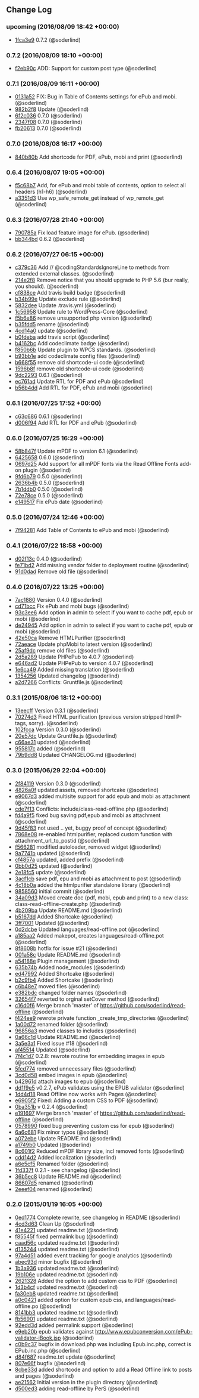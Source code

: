 ## Change Log

### upcoming (2016/08/09 18:42 +00:00)
- [1fca3e9](https://github.com/soderlind/read-offline/commit/1fca3e9037d602efa6774241e64d59680573227a) 0.7.2 (@soderlind)

### 0.7.2 (2016/08/09 18:10 +00:00)
- [f2eb90c](https://github.com/soderlind/read-offline/commit/f2eb90c3738a085877b5e582116b91460f3855db) ADD: Support for custom post type (@soderlind)

### 0.7.1 (2016/08/09 16:11 +00:00)
- [0131a52](https://github.com/soderlind/read-offline/commit/0131a529004426112c9c30b14954d11d6769bfd6) FIX: Bug in Table of Contents settings for ePub and mobi. (@soderlind)
- [982b2f8](https://github.com/soderlind/read-offline/commit/982b2f8e2be2ae3c18f2d015a3c14e2cc0bf9117) Update (@soderlind)
- [6f2c036](https://github.com/soderlind/read-offline/commit/6f2c03653dd2cb8eb15467af1c5495a9c1d1dd7f) 0.7.0 (@soderlind)
- [2347f08](https://github.com/soderlind/read-offline/commit/2347f08226940cb23aa1242f28b4fc74431976a2) 0.7.0 (@soderlind)
- [fb20613](https://github.com/soderlind/read-offline/commit/fb20613a83433257d82c76d5604e9031d584be7b) 0.7.0 (@soderlind)

### 0.7.0 (2016/08/08 16:17 +00:00)
- [840b80b](https://github.com/soderlind/read-offline/commit/840b80be3e63bbced358535bad7a1c4d1791a2c7) Add shortcode for PDF, ePub, mobi and print (@soderlind)

### 0.6.4 (2016/08/07 19:05 +00:00)
- [f5c68b7](https://github.com/soderlind/read-offline/commit/f5c68b7daef00d6de096f0e3d24a20c416efa2c9) Add, for ePub and mobi table of contents, option to select all headers (h1-h6) (@soderlind)
- [a3351d3](https://github.com/soderlind/read-offline/commit/a3351d3ec3155f02974db86ceb39685630b506fd) Use wp_safe_remote_get instead of wp_remote_get (@soderlind)

### 0.6.3 (2016/07/28 21:40 +00:00)
- [790785a](https://github.com/soderlind/read-offline/commit/790785aa0cd06982571adef16aa400949a34ff69) Fix load feature image for ePub. (@soderlind)
- [bb344bd](https://github.com/soderlind/read-offline/commit/bb344bde2faf5b5319f8087013efb1210f14450c) 0.6.2 (@soderlind)

### 0.6.2 (2016/07/27 06:15 +00:00)
- [c379c36](https://github.com/soderlind/read-offline/commit/c379c368b085b547a533751051d5a3977590e849) Add // @codingStandardsIgnoreLine to methods from extended external classes. (@soderlind)
- [214e2f8](https://github.com/soderlind/read-offline/commit/214e2f83e7b661b781a6a9369af9a2fe4afff093) Remove notice that you should upgrade to PHP 5.6 (bur really, you should). (@soderlind)
- [cf838ce](https://github.com/soderlind/read-offline/commit/cf838cebf10cbe2390afaeac2f6c5889245db7cb) Add travis build badge (@soderlind)
- [b34b99e](https://github.com/soderlind/read-offline/commit/b34b99e1f1422d28b86aef7e7dcdd7b49dbfad29) Update exclude rule (@soderlind)
- [5832dee](https://github.com/soderlind/read-offline/commit/5832dee0867733b18eb47a52081e82d3342cb47d) Update .travis.yml (@soderlind)
- [1c56958](https://github.com/soderlind/read-offline/commit/1c56958bcb6e74b9765de4d65753dabe676ecb6d) Update rule to WordPress-Core (@soderlind)
- [f5b6e86](https://github.com/soderlind/read-offline/commit/f5b6e86a210b1f9c0bc6cc16ae2c2fe8c8f87dfb) remove unsupported php version (@soderlind)
- [b35fdd5](https://github.com/soderlind/read-offline/commit/b35fdd5d3920ab65bc4ff9306dd5136e88a349ed) rename (@soderlind)
- [4cd14a0](https://github.com/soderlind/read-offline/commit/4cd14a0bf6d6b42300ed39766c99969852b91729) update (@soderlind)
- [b0fdeba](https://github.com/soderlind/read-offline/commit/b0fdeba11b6247ba4da27bace84e0a1451a99025) add travis script (@soderlind)
- [b4162bc](https://github.com/soderlind/read-offline/commit/b4162bc402c86451e27387f485b910b905461b31) Add codeclimate badge (@soderlind)
- [f850b6b](https://github.com/soderlind/read-offline/commit/f850b6b33682d9453cd9bc4b875434d36772df85) Update plugin to WPCS standards. (@soderlind)
- [b93bb1e](https://github.com/soderlind/read-offline/commit/b93bb1e39b413b8671def3f6e38d65e495342703) add codeclimate config files (@soderlind)
- [b668f55](https://github.com/soderlind/read-offline/commit/b668f5583ea218a7f18d38dad5b25d7dab6e5bdf) remove old shortcode-ui code (@soderlind)
- [1596b8f](https://github.com/soderlind/read-offline/commit/1596b8fff5cceed155b02781ae43dcdedf3acbe9) remove old shortcode-ui code (@soderlind)
- [9dc2293](https://github.com/soderlind/read-offline/commit/9dc229329215294383a6b6a22944ce6a884992d7) 0.6.1 (@soderlind)
- [ec761ad](https://github.com/soderlind/read-offline/commit/ec761ad85631081376df6e0bd342c001f0ee55d9) Update RTL for PDF and ePub (@soderlind)
- [b56b4dd](https://github.com/soderlind/read-offline/commit/b56b4dd6213413d581bf90504ac93227af9b8a14) Add RTL for PDF, ePub and mobi (@soderlind)

### 0.6.1 (2016/07/25 17:52 +00:00)
- [c63c686](https://github.com/soderlind/read-offline/commit/c63c6862f1b70260df516a4496f6ef965b5f3a69) 0.6.1 (@soderlind)
- [d006f94](https://github.com/soderlind/read-offline/commit/d006f94e0d033a2e4760f5626dda0b555defb978) Add RTL for PDF and ePub (@soderlind)

### 0.6.0 (2016/07/25 16:29 +00:00)
- [58b847f](https://github.com/soderlind/read-offline/commit/58b847f4cb5540dd09167e83e65d3eca801c69a2) Update mPDF to version 6.1 (@soderlind)
- [6425658](https://github.com/soderlind/read-offline/commit/64256588a9a4368debf7e34576497a5edb2138f0) 0.6.0 (@soderlind)
- [0697d25](https://github.com/soderlind/read-offline/commit/0697d2588c937aa419b590d73c5b2c949448ccdb) Add support for all mPDF fonts via the Read Offline Fonts add-on plugin (@soderlind)
- [9fd6b79](https://github.com/soderlind/read-offline/commit/9fd6b7966954524c3fbbe98fd7aa8173ae10c277) 0.5.0 (@soderlind)
- [2636b4b](https://github.com/soderlind/read-offline/commit/2636b4b17f94a67809f172a1cc0b7fbcee8130e4) 0.5.0 (@soderlind)
- [7b1ddb0](https://github.com/soderlind/read-offline/commit/7b1ddb05e7c4d8faa2afacd22267a7fbb7695a66) 0.5.0 (@soderlind)
- [72e78ce](https://github.com/soderlind/read-offline/commit/72e78cebbab27ec4d032f0e5745d888cff459773) 0.5.0 (@soderlind)
- [e149517](https://github.com/soderlind/read-offline/commit/e149517b453c519ded2eab4b4445e225c3358a70) Fix ePub date (@soderlind)

### 0.5.0 (2016/07/24 12:46 +00:00)
- [7f94281](https://github.com/soderlind/read-offline/commit/7f94281f5ae409f035ae62e6f8f8f1646fc81c6a) Add Table of Contents to ePub and mobi (@soderlind)

### 0.4.1 (2016/07/22 18:58 +00:00)
- [d02f13c](https://github.com/soderlind/read-offline/commit/d02f13c4ec8a6c6046cb6239b7ae2984db3ef08b) 0.4.0 (@soderlind)
- [fe71bd2](https://github.com/soderlind/read-offline/commit/fe71bd247c5a2cc1902a03d373acb9502fdbafe7) Add missing vendor folder to deployment routine (@soderlind)
- [91d0dad](https://github.com/soderlind/read-offline/commit/91d0dad5091b0d8ff00542f643fd4a785d0945d0) Remove old file (@soderlind)

### 0.4.0 (2016/07/22 13:25 +00:00)
- [7ac1880](https://github.com/soderlind/read-offline/commit/7ac18803ea6ff688e74a6b21e988cd6625c315c2) Version 0.4.0 (@soderlind)
- [cd71bcc](https://github.com/soderlind/read-offline/commit/cd71bccca9f93db1ab146b14de7ca93ca14a03ac) Fix ePub and mobi bugs (@soderlind)
- [93c3ee6](https://github.com/soderlind/read-offline/commit/93c3ee665e2ad2d20adeaa9481f60b906594d4f7) Add option in admin to select if you want to cache pdf, epub or mobi (@soderlind)
- [de24945](https://github.com/soderlind/read-offline/commit/de24945bc2bd08e4e5bc6b2bc6ac2f4b9b2ffd41) Add option in admin to select if you want to cache pdf, epub or mobi (@soderlind)
- [42e50ca](https://github.com/soderlind/read-offline/commit/42e50cac540cbb562ee0a405f3759b91ad82ab3c) Remove HTMLPurifier (@soderlind)
- [72aeace](https://github.com/soderlind/read-offline/commit/72aeace371cab3d056ac9fb5696db3f45712de4c) Update phpMobi to latest version (@soderlind)
- [25af9dc](https://github.com/soderlind/read-offline/commit/25af9dcfb9a1497ad69ff1d8c9c4454b036e1b34) remove old files (@soderlind)
- [2d5a289](https://github.com/soderlind/read-offline/commit/2d5a289118866fbb5afdaeb3e2da59a8051e5584) Update PHPePub to 4.0.7 (@soderlind)
- [e646ad2](https://github.com/soderlind/read-offline/commit/e646ad29dcf2771d02d47ee516d5ceb638f6d200) Update PHPePub to version 4.0.7 (@soderlind)
- [1e6ca49](https://github.com/soderlind/read-offline/commit/1e6ca4992593839d04a628a921adf06ed4649a51) Added missing translation (@soderlind)
- [1354256](https://github.com/soderlind/read-offline/commit/1354256726d64366369941222888aeafcd9f3310) Updated changelog (@soderlind)
- [a2d7266](https://github.com/soderlind/read-offline/commit/a2d72661cf36ec63878769b614ec0702076d4ec6) Conflicts: 	Gruntfile.js (@soderlind)

### 0.3.1 (2015/08/06 18:12 +00:00)
- [13eecff](https://github.com/soderlind/read-offline/commit/13eecff694c95de790b37daab8fb81ca85d046fd) Version 0.3.1 (@soderlind)
- [70274d3](https://github.com/soderlind/read-offline/commit/70274d333b6f16293d030d80ebf941270b99effe) Fixed HTML purification (previous version stripped html P-tags, sorry). (@soderlind)
- [102fcca](https://github.com/soderlind/read-offline/commit/102fcca01947bb2c090a2c6df0cc3651a21c6c53) Version 0.3.0 (@soderlind)
- [20e57dc](https://github.com/soderlind/read-offline/commit/20e57dcf17628b7b1fbb7e64e8301342d004353c) Update Gruntfile.js (@soderlind)
- [c66ae31](https://github.com/soderlind/read-offline/commit/c66ae31b463d30af6264008c7cd5de34da0d9949) updated (@soderlind)
- [955817c](https://github.com/soderlind/read-offline/commit/955817c5c86e02b7eecfb51e4fee656afc5cb843) added (@soderlind)
- [79b9dd8](https://github.com/soderlind/read-offline/commit/79b9dd8c04ff120eb5b3625852bfdbbfaf5b9a53) Updated CHANGELOG.md (@soderlind)

### 0.3.0 (2015/06/29 22:04 +00:00)
- [2f84119](https://github.com/soderlind/read-offline/commit/2f841198102f09b2cb053a66f28d0621c833e7c1) Version 0.3.0 (@soderlind)
- [4826a0f](https://github.com/soderlind/read-offline/commit/4826a0f98a06008bb38c9dff49e09782540555a0) updated assets, removed shortcake (@soderlind)
- [e9067d3](https://github.com/soderlind/read-offline/commit/e9067d3f140e0f919c785d225ef3c6367f8140f8) added multisite support for add epub and mobi as attachment (@soderlind)
- [cde7f13](https://github.com/soderlind/read-offline/commit/cde7f136a2ed5c5ed497d9488425c37c9d8af9f1) Conflicts: 	include/class-read-offline.php (@soderlind)
- [fd4a9f5](https://github.com/soderlind/read-offline/commit/fd4a9f5604cd96b5f75e5232dadc729c3924ca51) fixed bug saving pdf,epub and mobi as attachment (@soderlind)
- [9d45f83](https://github.com/soderlind/read-offline/commit/9d45f83cc24253bbe9c2c70bc0e3ceb123bcd45e) not used .. yet, buggy proof of concept (@soderlind)
- [7868e08](https://github.com/soderlind/read-offline/commit/7868e08d7f555f34edee0e6195dc2f2e596a8442) re-enabled htmlpurifier, replaced custom function with attachment_url_to_postid (@soderlind)
- [f566281](https://github.com/soderlind/read-offline/commit/f56628127420fc9b0ffcbc914240e246023f4833) modified autoloader, removed widget (@soderlind)
- [9a7741b](https://github.com/soderlind/read-offline/commit/9a7741b3d3d79268bd494ae93743ff98f3bcd32e) updated (@soderlind)
- [cf4857a](https://github.com/soderlind/read-offline/commit/cf4857a99e4210c8e1822a6bb626de6fb8a85a46) updated, added prefix (@soderlind)
- [0bb0d25](https://github.com/soderlind/read-offline/commit/0bb0d25f15b8661f1bba27e67451984ed047e452) updated (@soderlind)
- [2e18fc5](https://github.com/soderlind/read-offline/commit/2e18fc5387011005a82a8914cba89ec5119082a8) update (@soderlind)
- [3acf1cb](https://github.com/soderlind/read-offline/commit/3acf1cbc310989536cf453bcfd4b0f4bc1a274dc) save pdf, epu and mobi as attachment to post (@soderlind)
- [4c18b0a](https://github.com/soderlind/read-offline/commit/4c18b0aa63f182f31619867f55853049b23f3005) added the htmlpurifier standalone library (@soderlind)
- [9858560](https://github.com/soderlind/read-offline/commit/98585606f1d0b69e295de4c14693924d95168e5d) initial commit (@soderlind)
- [34a09d3](https://github.com/soderlind/read-offline/commit/34a09d318bc2ca0f3303b6682dcc2194399ba3cf) Moved create doc (pdf, mobi, epub and print) to a new class: class-read-offline-create.php (@soderlind)
- [4b209ba](https://github.com/soderlind/read-offline/commit/4b209ba23e52d1928e51f5032d0dd00fa87f3940) Update README.md (@soderlind)
- [b5167dd](https://github.com/soderlind/read-offline/commit/b5167dd2b90ff4c4b4aaa5a368287a33d097352b) Added Shortcake (@soderlind)
- [3ff7001](https://github.com/soderlind/read-offline/commit/3ff70016b8d7e44791fdac48a65d632294db76f4) Updated (@soderlind)
- [0d2dcbe](https://github.com/soderlind/read-offline/commit/0d2dcbe733c73508d8c21f3361318898e2cdc667) Updated languages/read-offline.pot (@soderlind)
- [a185aa2](https://github.com/soderlind/read-offline/commit/a185aa2d6ba1aaf4606f7b2f217cef1e310e9b10) Added makepot, creates languages/read-offline.pot (@soderlind)
- [8f8608b](https://github.com/soderlind/read-offline/commit/8f8608b8d551517399c8fa8f1888b48f51476678) hotfix for issue #21 (@soderlind)
- [001a58c](https://github.com/soderlind/read-offline/commit/001a58c77a0ad78bef9018980a2386fc76b929f4) Update README.md (@soderlind)
- [a54188e](https://github.com/soderlind/read-offline/commit/a54188edef9284976a2dd048043d323b9e00d16c) Plugin management (@soderlind)
- [635b74b](https://github.com/soderlind/read-offline/commit/635b74bc074636fe8a78cf9466028c0052cd4796) Added node_modules (@soderlind)
- [ed47992](https://github.com/soderlind/read-offline/commit/ed4799291a7b1ad8cb05dc4b098c84ec1b1ede97) Added Shortcake (@soderlind)
- [b2c9fb4](https://github.com/soderlind/read-offline/commit/b2c9fb4a54d1160d4e2bb77cc7c8689b34b06013) Added Shortcake (@soderlind)
- [c6b48e7](https://github.com/soderlind/read-offline/commit/c6b48e7e3e1c95bd8f9f2aafb18dbd4a023f2550) moved files (@soderlind)
- [e382bdc](https://github.com/soderlind/read-offline/commit/e382bdce0095585be12efad23e61ffbe2c33b9fa) changed folder names (@soderlind)
- [32654f7](https://github.com/soderlind/read-offline/commit/32654f7e2e854d1ec315e0f3d44f37333ac048bf) reverted to orginal setCover method (@soderlind)
- [c16d0f6](https://github.com/soderlind/read-offline/commit/c16d0f6de6f88c1362ed0dcb1e6aeee1eccf40e3) Merge branch 'master' of https://github.com/soderlind/read-offline (@soderlind)
- [f424ee9](https://github.com/soderlind/read-offline/commit/f424ee9f8b0f0eab2f4fefe96cc4e50b491b8131) rewrote private function _create_tmp_directories (@soderlind)
- [1a00d72](https://github.com/soderlind/read-offline/commit/1a00d72b4b16115409351f802880a55fd0234bfb) renamed folder (@soderlind)
- [96856a3](https://github.com/soderlind/read-offline/commit/96856a3eac6d8e9836e131fe8bdadf1a4d2a3edf) moved classes to includes (@soderlind)
- [0a66c1d](https://github.com/soderlind/read-offline/commit/0a66c1d47de472cc61679a532eb4eac3e38d1d42) Update README.md (@soderlind)
- [3a5e3a1](https://github.com/soderlind/read-offline/commit/3a5e3a18e131eda72b4c6f7240834fa29e62e9a6) Fixed issue #18 (@soderlind)
- [af45514](https://github.com/soderlind/read-offline/commit/af45514fa89131f648a1d25ab0cc6e8ea6c45283) Updated (@soderlind)
- [7f4c1d7](https://github.com/soderlind/read-offline/commit/7f4c1d7e59a99f932a245a1d6076af7197b2384f) 0.2.8: rewrote routine for embedding images in epub (@soderlind)
- [5fcd774](https://github.com/soderlind/read-offline/commit/5fcd774b2bd644400cfcb39d54bc793aa3ed8830) removed unnecessary files (@soderlind)
- [3cd0d58](https://github.com/soderlind/read-offline/commit/3cd0d5860e8f60c3080722ae6a7a94921ba6751e) embed images in epub (@soderlind)
- [b42961d](https://github.com/soderlind/read-offline/commit/b42961d92b368f8f2239367807d0c780989bff10) attach images to epub (@soderlind)
- [dd1f9e5](https://github.com/soderlind/read-offline/commit/dd1f9e58959b050ffb8411963a5ed7a1ab70bf7b) v0.2.7, ePub validates using the EPUB validator (@soderlind)
- [1dd4d18](https://github.com/soderlind/read-offline/commit/1dd4d183548cda97cf7314a0b47c75ed86343c45) Read Offline now works with Pages (@soderlind)
- [e6905f2](https://github.com/soderlind/read-offline/commit/e6905f2efb40d0a80c1cd188a48697d17a0bd605) Fixed: Adding a custom CSS to PDF (@soderlind)
- [0ba351b](https://github.com/soderlind/read-offline/commit/0ba351b2e09bb93fd6b7be38d6fe75cff143f082) v 0.2.4 (@soderlind)
- [e191697](https://github.com/soderlind/read-offline/commit/e1916973b04d9bd9872efbd952fb154804f3cfdc) Merge branch 'master' of https://github.com/soderlind/read-offline (@soderlind)
- [0578990](https://github.com/soderlind/read-offline/commit/05789902802440181d3e917b4ff6b71a72d19c43) fixed bug preventing custom css for epub (@soderlind)
- [6a6c681](https://github.com/soderlind/read-offline/commit/6a6c681c352bc82916825989e6eaecdfa890e180) Fix minor typos (@soderlind)
- [a072ebe](https://github.com/soderlind/read-offline/commit/a072ebe6783d3ff7342b98591ed4cad99319c52d) Update README.md (@soderlind)
- [a1749b0](https://github.com/soderlind/read-offline/commit/a1749b065982fd1315c7e324255d0d265ffa1dca) Updated (@soderlind)
- [8c601f2](https://github.com/soderlind/read-offline/commit/8c601f2f8424274ad42abe769b065e2780853753) Reduced mPDF library size, incl removed fonts (@soderlind)
- [cdd14d2](https://github.com/soderlind/read-offline/commit/cdd14d28b42df9bc1b4dee770e8d6c47215537eb) Added localization (@soderlind)
- [a6e5cf5](https://github.com/soderlind/read-offline/commit/a6e5cf54a37becc5c6d63b00b1807182deead2d4) Renamed folder (@soderlind)
- [1fd337f](https://github.com/soderlind/read-offline/commit/1fd337f8277e1606904140dee1be786caf1bd806) 0.2.1 - see changelog (@soderlind)
- [36b5ec8](https://github.com/soderlind/read-offline/commit/36b5ec8956d219d069ddd75a392bae7f1dd26d45) Update README.md (@soderlind)
- [86607d5](https://github.com/soderlind/read-offline/commit/86607d598ce633ec32306e6227a4128f4f8e71b5) renamed (@soderlind)
- [2eeef04](https://github.com/soderlind/read-offline/commit/2eeef048fb32ae2e6acc7876328c4d8ff320b167) renamed (@soderlind)

### 0.2.0 (2015/01/19 16:05 +00:00)
- [0ed1774](https://github.com/soderlind/read-offline/commit/0ed1774e8c31cd64aa8d6ccbe6678c7e5ef36c72) Complete rewrite, see changelog in README (@soderlind)
- [4cd3d63](https://github.com/soderlind/read-offline/commit/4cd3d636f005cdde77d7f7d7e110105510d00662) Clean Up (@soderlind)
- [41e4221](https://github.com/soderlind/read-offline/commit/41e4221a19a138086e0ad86d4e565e3d5609d5b5) updated readme.txt (@soderlind)
- [f85545f](https://github.com/soderlind/read-offline/commit/f85545f016a3ccfff94dca26df209a2f9c1b68f8) fixed permalink bug (@soderlind)
- [caad56c](https://github.com/soderlind/read-offline/commit/caad56c731cbee45c89742dae837710af6a407db) updated readme.txt (@soderlind)
- [d135244](https://github.com/soderlind/read-offline/commit/d135244ef4647b9063620a7a04436c5e65332d8a) updated readme.txt (@soderlind)
- [97a4d51](https://github.com/soderlind/read-offline/commit/97a4d5178bd12e0098f937fcab3c2b950b2d346a) added event tracking for google analytics (@soderlind)
- [abec93d](https://github.com/soderlind/read-offline/commit/abec93d012f2f781655587da9ff3e9156cc6cf0b) minor bugfix (@soderlind)
- [1b3a936](https://github.com/soderlind/read-offline/commit/1b3a936d48a162015ad042219719744d1ba5bf02) updated readme.txt (@soderlind)
- [19b106e](https://github.com/soderlind/read-offline/commit/19b106efe3a50d278e07d1515e32575986896ce7) updated readme.txt (@soderlind)
- [2621328](https://github.com/soderlind/read-offline/commit/262132812977bf366cb153d1dae2fa6ef8a0d15c) Added the option to add custom css to PDF (@soderlind)
- [1d3b4cf](https://github.com/soderlind/read-offline/commit/1d3b4cfc6b5a5a2a8980acb8df353acd43c36164) updated readme.txt (@soderlind)
- [fa30eb8](https://github.com/soderlind/read-offline/commit/fa30eb8bd6789d9bb1b2a98d32b6694655e7387a) updated readme.txt (@soderlind)
- [a0c0421](https://github.com/soderlind/read-offline/commit/a0c042184a9fe042346abc55b60c7e502d2377d3) added option for custom epub css, and languages/read-offline.po (@soderlind)
- [8141bb3](https://github.com/soderlind/read-offline/commit/8141bb3dcc6c604904586163216ecab86d183b42) updated readme.txt (@soderlind)
- [fb56901](https://github.com/soderlind/read-offline/commit/fb56901ed45a54ab1b331ee16958db131f18abb9) updated readme.txt (@soderlind)
- [92edd3d](https://github.com/soderlind/read-offline/commit/92edd3d8923d6f35e63d3da46549ddd6f73ad1e4) added permalink support (@soderlind)
- [e9eb20b](https://github.com/soderlind/read-offline/commit/e9eb20b466b054a811ea03a7201b330cc1230579) epub validates against http://www.epubconversion.com/ePub-validator-iBook.jsp (@soderlind)
- [c0b9c37](https://github.com/soderlind/read-offline/commit/c0b9c376e1b1e095a2edb9137d3c6820132af85e) bugfix in download.php was including  Epub.inc.php,  correct is EPub.inc.php (@soderlind)
- [d84f687](https://github.com/soderlind/read-offline/commit/d84f6873323e07910695ae6cff12fe35f9636c35) readme.txt update (@soderlind)
- [807e66f](https://github.com/soderlind/read-offline/commit/807e66fc25617672c679a9e51f41476dbddfc985) bugfix (@soderlind)
- [8cbe33d](https://github.com/soderlind/read-offline/commit/8cbe33d255f3c0676882ebc183112ae1da1150ac) added shortcode and option to add a Read Offline link to posts and pages (@soderlind)
- [ae21562](https://github.com/soderlind/read-offline/commit/ae21562a1b57839cd81a3f709f3faeb7c58a6c17) Initial version in the plugin directory (@soderlind)
- [d500ed3](https://github.com/soderlind/read-offline/commit/d500ed3f03ec335ab53373e6d3a9219c129a174d) adding read-offline by PerS (@soderlind)